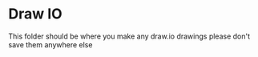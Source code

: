# Draw IO

This folder should be where you make any draw.io drawings please don't save them anywhere else